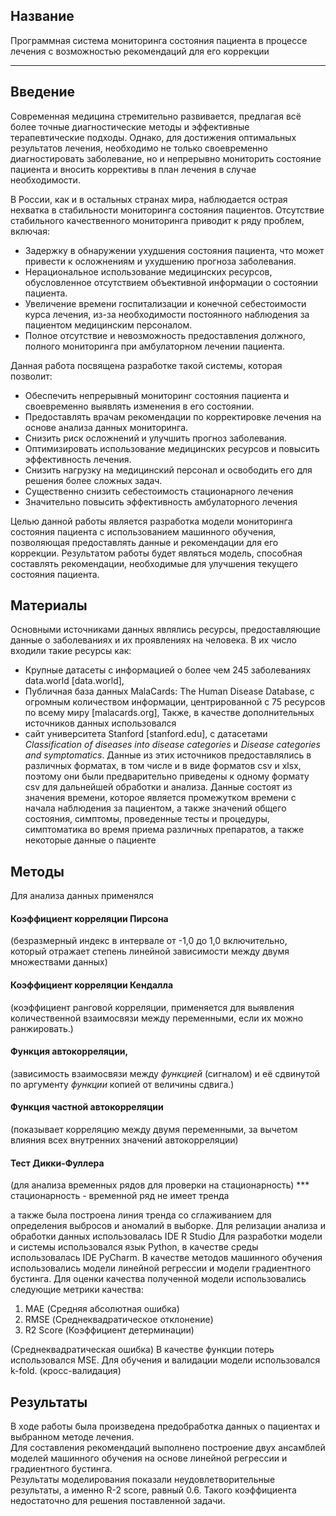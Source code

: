 ## Название

Программная система мониторинга состояния пациента в процессе лечения с возможностью рекомендаций для его коррекции

___
## Введение

Современная медицина стремительно развивается, предлагая всё более точные диагностические методы и эффективные терапевтические подходы. Однако, для достижения оптимальных результатов лечения, необходимо не только своевременно диагностировать заболевание, но и непрерывно мониторить состояние пациента и вносить коррективы в план лечения в случае необходимости. 

В России, как и в остальных странах мира, наблюдается острая нехватка в стабильности мониторинга состояния пациентов. Отсутствие стабильного качественного мониторинга приводит к ряду проблем, включая:

-  Задержку в обнаружении ухудшения состояния пациента, что может привести к осложнениям и ухудшению прогноза заболевания.
-  Нерациональное использование медицинских ресурсов, обусловленное отсутствием объективной информации о состоянии пациента.
-  Увеличение времени госпитализации и конечной себестоимости курса лечения, из-за необходимости постоянного наблюдения за пациентом медицинским персоналом.
- Полное отсутствие и невозможность предоставления должного, полного мониторинга при амбулаторном лечении пациента.

Данная работа посвящена разработке такой системы, которая позволит:

-  Обеспечить непрерывный мониторинг состояния пациента и своевременно выявлять изменения в его состоянии.
- Предоставлять врачам рекомендации по корректировке лечения на основе анализа данных мониторинга.
-  Снизить риск осложнений и улучшить прогноз заболевания.
- Оптимизировать использование медицинских ресурсов и повысить эффективность лечения.
- Снизить нагрузку на медицинский персонал и освободить его для решения более сложных задач. 
- Существенно снизить себестоимость стационарного лечения
- Значительно повысить эффективность амбулаторного лечения

Целью данной работы является разработка модели мониторинга состояния пациента с использованием машинного обучения, позволяющая предоставлять данные и  рекомендации для его коррекции. Результатом работы будет являться модель, способная составлять рекомендации, необходимые для улучшения текущего состояния пациента.

## Материалы

Основными источниками данных являлись ресурсы, предоставляющие данные о заболеваниях и их проявлениях на человека.
В их число входили такие ресурсы как:
- Крупные датасеты с информацией о более чем 245 заболеваниях data.world [data.world], 
- Публичная база данных MalaCards: The Human Disease Database, с огромным количеством информации, центрированной с 75 ресурсов по всему миру  [malacards.org], 
Также, в качестве дополнительных источников данных использовался 
- сайт университета Stanford [stanford.edu], с датасетами *Classification of diseases into disease categories* и  *Disease categories and symptomatics*.
Данные из этих источников предоставлялись в различных форматах, в том числе и в виде форматов csv и xlsx, поэтому они были предварительно приведены к одному формату csv для дальнейшей обработки и анализа. Данные состоят из значения времени, которое является промежутком времени с начала наблюдения за пациентом, а также значений общего состояния, симптомы, проведенные тесты и процедуры, симптоматика во время приема различных препаратов, а также  некоторые данные о пациенте

## Методы

Для анализа данных применялся 
#### Коэффициент корреляции  Пирсона
(безразмерный индекс в интервале от -1,0 до 1,0 включительно, который отражает степень линейной зависимости между двумя множествами данных)
#### Коэффициент корреляции Кендалла
(коэффициент ранговой корреляции, применяется для выявления количественной взаимосвязи между переменными, если их можно ранжировать.)
#### Функция автокорреляции, 
(зависимость взаимосвязи между _функцией_ (сигналом) и её сдвинутой по аргументу _функции_ копией от величины сдвига.)

#### Функция частной автокорреляции
(показывает корреляцию между двумя переменными, за вычетом влияния всех внутренних значений автокорреляции)
#### Тест Дикки-Фуллера
(для анализа временных рядов для проверки на стационарность)
*** стационарность - временной ряд не имеет тренда

а также была построена линия тренда со сглаживанием для определения выбросов и аномалий в выборке. Для релизации анализа и обработки данных использовалась IDE R Studio
Для разработки модели и системы использовался язык Python, в качестве среды использовалась IDE PyСharm. В качестве методов машинного обучения использовались модели линейной регрессии и модели градиентного бустинга. Для оценки качества полученной модели использовались следующие метрики качества:

1. MAE (Средняя абсолютная ошибка)
2. RMSE (Среднеквадратическое отклонение)
3. R2 Score  (Коэффициент детерминации)

(Среднеквадратическая ошибка)
В качестве функции потерь использовался MSE. Для обучения и валидации модели использовался k-fold. (кросс-валидация)

## Результаты

В ходе работы была произведена предобработка данных о пациентах и выбранном методе лечения.  
Для составления рекомендаций выполнено построение двух ансамблей моделей машинного обучения на основе линейной регрессии и градиентного бустинга.  
Результаты моделирования показали неудовлетворительные результаты, а именно R-2 score, равный 0.6. Такого коэффициента недостаточно для решения поставленной задачи.
